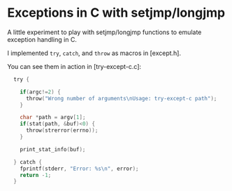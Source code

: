 # Exceptions in C with setjmp/longjmp

A little experiment to play with setjmp/longjmp functions to emulate exception handling in C.

I implemented `try`, `catch`, and `throw` as macros in [except.h].

You can see them in action in [try-except-c.c]:

```c
  try {

    if(argc!=2) {
      throw("Wrong number of arguments\nUsage: try-except-c path");
    }

    char *path = argv[1];
    if(stat(path, &buf)<0) {
      throw(strerror(errno));
    }

    print_stat_info(buf);

  } catch {
    fprintf(stderr, "Error: %s\n", error);
    return -1;
  }
```
